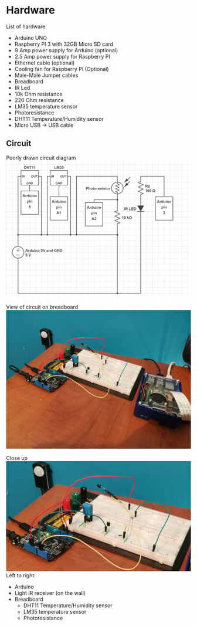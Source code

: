 # Hardware

List of hardware
* Arduino UNO
* Raspberry PI 3 with 32GB Micro SD card
* 9 Amp power supply for Arduino (optional)
* 2.5 Amp power supply for Raspberry PI
* Ethernet cable (optional)
* Cooling fan for Raspberry PI (Optional)
* Male-Male Jumper cables
* Breadboard
* IR Led
* 10k Ohm resistance
* 220 Ohm resistance
* LM35 temperature sensor
* Photoresistance
* DHT11 Temperature/Humidity sensor
* Micro USB -> USB cable

## Circuit

Poorly drawn circuit diagram
![Circuit](assets/circuit.PNG)

View of circuit on breadboard
![Circuit](assets/circuit_irl.jpg)

Close up
![Circuit](assets/circuit_irl_zoom.jpg)
Left to right:

* Arduino
* Light IR receiver (on the wall)
* Breadboard
    * DHT11 Temperature/Humidity sensor
    * LM35 temperature sensor
    * Photoresistance